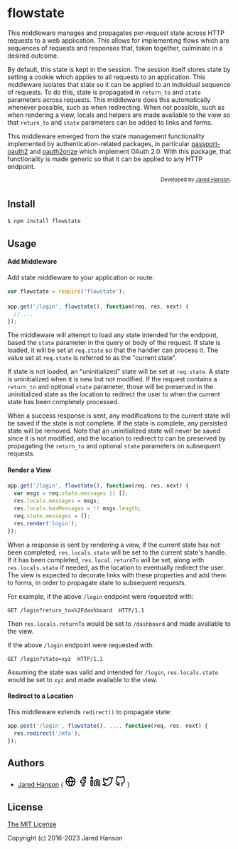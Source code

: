 # flowstate

This middleware manages and propagates per-request state across HTTP requests to
a web application.  This allows for implementing flows which are sequences of
requests and responses that, taken together, culminate in a desired outcome.

By default, this state is kept in the session.  The session itself stores state
by setting a cookie which applies to all requests to an application.  This
middleware isolates that state so it can be applied to an individual sequence of
requests.  To do this, state is propagated in `return_to` and `state` parameters
across requests.  This middleware does this automatically whenever possible,
such as when redirecting.  When not possible, such as when rendering a view,
locals and helpers are made available to the view so that `return_to` and
`state` parameters can be added to links and forms.

This middleware emerged from the state management functionality implemented by
authentication-related packages, in particular [passport-oauth2](https://www.passportjs.org/packages/passport-oauth2/) and
[oauth2orize](https://www.oauth2orize.org/) which implement OAuth 2.0.  With
this package, that functionality is made generic so that it can be applied to
any HTTP endpoint.

<div align="right">
  <sup>Developed by <a href="#authors">Jared Hanson</a>.</sub>
</div>

## Install

```bash
$ npm install flowstate
```

## Usage

#### Add Middleware

Add state middleware to your application or route:

```js
var flowstate = require('flowstate');

app.get('/login', flowstate(), function(req, res, next) {
  // ...
});

```

The middleware will attempt to load any state intended for the endpoint, based
the `state` parameter in the query or body of the request.  If state is loaded,
it will be set at `req.state` so that the handler can process it.  The value set
at `req.state` is referred to as the "current state".

If state is not loaded, an "uninitialized" state will be set at `req.state`.  A
state is uninitialized when it is new but not modified.  If the request contains
a `return_to` and optional `state` parameter, those will be preserved in the
uninitialized state as the location to redirect the user to when the current
state has been completely processed.

When a success response is sent, any modifications to the current state will be
saved if the state is not complete.  If the state is complete, any persisted
state will be removed.  Note that an uninitialized state will never be saved
since it is not modified, and the location to redirect to can be preserved by
propagating the `return_to` and optional `state` parameters on subsequent
requests.

#### Render a View

```js
app.get('/login', flowstate(), function(req, res, next) {
  var msgs = req.state.messages || [];
  res.locals.messages = msgs;
  res.locals.hasMessages = !! msgs.length;
  req.state.messages = [];
  res.render('login');
});

```

When a response is sent by rendering a view, if the current state has not been
completed, `res.locals.state` will be set to the current state's handle.  If it
has been completed, `res.local.returnTo` will be set, along with `res.locals.state`
if needed, as the location to eventually redirect the user.  The view is expected
to decorate links with these properties and add them to forms, in order to
propagate state to subsequent requests.

For example, if the above `/login` endpoint were requested with:

```http
GET /login?return_to=%2Fdashboard  HTTP/1.1
```

Then `res.locals.returnTo` would be set to `/dashboard` and made available to
the view.

If the above `/login` endpoint were requested with:

```
GET /login?state=xyz  HTTP/1.1
```

Assuming the state was valid and intended for `/login`, `res.locals.state` would
be set to `xyz` and made available to the view.

#### Redirect to a Location

This middleware extends `redirect()` to propagate state:

```js
app.post('/login', flowstate(), ..., function(req, res, next) {
  res.redirect('/mfa');
});

```



## Authors

- [Jared Hanson](https://www.jaredhanson.me/) { [![WWW](https://raw.githubusercontent.com/jaredhanson/jaredhanson/master/images/globe-12x12.svg)](https://www.jaredhanson.me/) [![Facebook](https://raw.githubusercontent.com/jaredhanson/jaredhanson/master/images/facebook-12x12.svg)](https://www.facebook.com/jaredhanson) [![LinkedIn](https://raw.githubusercontent.com/jaredhanson/jaredhanson/master/images/linkedin-12x12.svg)](https://www.linkedin.com/in/jaredhanson) [![Twitter](https://raw.githubusercontent.com/jaredhanson/jaredhanson/master/images/twitter-12x12.svg)](https://twitter.com/jaredhanson) [![GitHub](https://raw.githubusercontent.com/jaredhanson/jaredhanson/master/images/github-12x12.svg)](https://github.com/jaredhanson) }

## License

[The MIT License](http://opensource.org/licenses/MIT)

Copyright (c) 2016-2023 Jared Hanson
